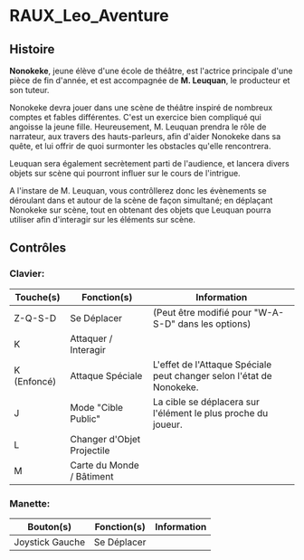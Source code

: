 # RAUX_Leo_Aventure

## Histoire
**Nonokeke**, jeune élève d'une école de théâtre, est l'actrice principale d'une pièce de fin d'année, et est accompagnée de **M. Leuquan**, le producteur et son tuteur.

Nonokeke devra jouer dans une scène de théâtre inspiré de nombreux comptes et fables différentes.
C'est un exercice bien compliqué qui angoisse la jeune fille. Heureusement, M. Leuquan prendra le rôle de narrateur, aux travers des hauts-parleurs, afin d'aider Nonokeke dans sa quête, et lui offrir de quoi surmonter les obstacles qu'elle rencontrera.

Leuquan sera également secrètement parti de l'audience, et lancera divers objets sur scène qui pourront influer sur le cours de l'intrigue.

A l'instare de M. Leuquan, vous contrôllerez donc les évènements se déroulant dans et autour de la scène de façon simultané; en déplaçant Nonokeke sur scène, tout en obtenant des objets que Leuquan pourra utiliser afin d'interagir sur les éléments sur scène.

## Contrôles
### Clavier:
| Touche(s) | Fonction(s) | Information
|-|-|-| 
| Z-Q-S-D | Se Déplacer | (Peut être modifié pour "W-A-S-D" dans les options)
| K | Attaquer / Interagir
| K (Enfoncé) | Attaque Spéciale | L'effet de l'Attaque Spéciale peut changer selon l'état de Nonokeke.
| J | Mode "Cible Public" | La cible se déplacera sur l'élément le plus proche du joueur.
| L | Changer d'Objet Projectile
| M | Carte du Monde / Bâtiment

### Manette:
| Bouton(s) | Fonction(s) | Information
|-|-|-|
| Joystick Gauche | Se Déplacer